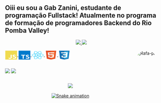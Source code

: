## Oiii eu sou a Gab Zanini, estudante de programação Fullstack! Atualmente no programa de formação de programadores Backend do Rio Pomba Valley!
<div align="center">
  <a href="https://github.com/kitokta">
  <img height="180em" src="https://github-readme-stats.vercel.app/api?username=kitokta&show_icons=true&theme=dracula&include_all_commits=true&count_private=true"/>
  <img height="180em" src="https://github-readme-stats.vercel.app/api/top-langs/?username=kitokta&layout=compact&langs_count=7&theme=dracula"/>
</div>
<div style="display: inline_block"><br>
  <img align="center" alt="Rafa-Js" height="30" width="40" src="https://raw.githubusercontent.com/devicons/devicon/master/icons/javascript/javascript-plain.svg">
  <img align="center" alt="Rafa-Ts" height="30" width="40" src="https://raw.githubusercontent.com/devicons/devicon/master/icons/typescript/typescript-plain.svg">
  <img align="center" alt="Rafa-React" height="30" width="40" src="https://raw.githubusercontent.com/devicons/devicon/master/icons/react/react-original.svg">
  <img align="center" alt="Rafa-HTML" height="30" width="40" src="https://raw.githubusercontent.com/devicons/devicon/master/icons/html5/html5-original.svg">
  <img align="center" alt="Rafa-CSS" height="30" width="40" src="https://raw.githubusercontent.com/devicons/devicon/master/icons/css3/css3-original.svg">
  <img align="right" alt="Rafa-pic" height="150" style="border-radius:50px;" src="https://i.pinimg.com/736x/7b/6c/34/7b6c34c11f06ed6186f288828a20bb4f.jpg">
</div>
  
  
 ##
  
  
<div> 
  <a href = "mailto:psicologia.plus@gmail.com"><img src="https://img.shields.io/badge/-Gmail-%23333?style=for-the-badge&logo=gmail&logoColor=white" target="_blank"></a>
  <a href="https://www.linkedin.com/in/gab-zanini-0b9b53243/" target="_blank"><img src="https://img.shields.io/badge/-LinkedIn-%230077B5?style=for-the-badge&logo=linkedin&logoColor=white" target="_blank"></a> 
</div>

##

<div align="center">
<a href="https://github.com/kitokta">
  <img height="180em" src="https://github-readme-stats.vercel.app/api?username=kitokta&show_icons=true&theme=dark&include_all_commits=true&count_private=true"/>
  
 ![Snake animation](https://github.com/jessicaCSMelo/rafaballerini/blob/output/github-contribution-grid-snake.svg)
 </div>
